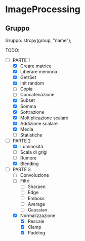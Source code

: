 # ImageProcessing

## Gruppo
Gruppo: strcpy(group, "name");

TODO:

- [ ] PARTE 1
	- [X] Creare matrice
	- [X] Liberare memoria
	- [X] Get/Set
	- [X] Init random
	- [ ] Copia
	- [ ] Concatenazione
	- [X] Subset
	- [X] Somma
	- [X] Sottrazione
	- [X] Moltiplicazione scalare
	- [X] Addizione scalare
	- [X] Media
	- [ ] Statistiche

- [ ] PARTE 2
	- [X] Luminosità
	- [ ] Scala di grigi
	- [ ] Rumore
	- [X] Blending

- [ ] PARTE 3
	- [ ] Convoluzione
	- [ ] Filtri
		- [ ] Sharpen
		- [ ] Edge
		- [ ] Emboss
		- [ ] Average
		- [ ] Gaussian
	- [X] Normalizzazione
		- [X] Rescale
		- [X] Clamp
		- [X] Padding
